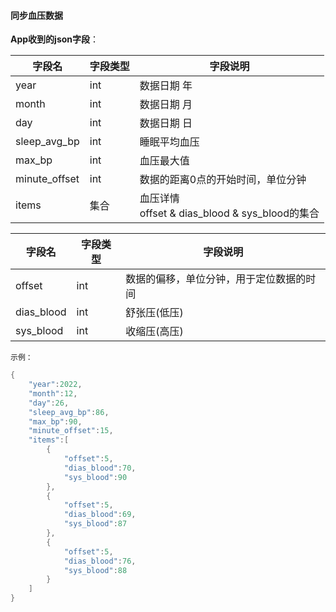 #### 同步血压数据


**App收到的json字段**：

| 字段名        | 字段类型 | 字段说明                                            |
| ------------- | -------- | --------------------------------------------------- |
| year          | int      | 数据日期 年                                         |
| month         | int      | 数据日期 月                                         |
| day           | int      | 数据日期 日                                         |
| sleep_avg_bp  | int      | 睡眠平均血压                          |
| max_bp        | int      | 血压最大值                                          |
| minute_offset | int      | 数据的距离0点的开始时间，单位分钟                   |
| items         | 集合     | 血压详情<br />offset & dias_blood & sys_blood的集合 |

| 字段名     | 字段类型 | 字段说明                                 |
| ---------- | -------- | ---------------------------------------- |
| offset     | int      | 数据的偏移，单位分钟，用于定位数据的时间 |
| dias_blood | int      | 舒张压(低压)                             |
| sys_blood  | int      | 收缩压(高压)                             |

`示例：`

```c
{
    "year":2022,
    "month":12,
    "day":26,
    "sleep_avg_bp":86,
    "max_bp":90,
    "minute_offset":15,
    "items":[
        {
            "offset":5,
            "dias_blood":70,
            "sys_blood":90
        },
        {
            "offset":5,
            "dias_blood":69,
            "sys_blood":87
        },
        {
            "offset":5,
            "dias_blood":76,
            "sys_blood":88
        }
    ]
}
```
